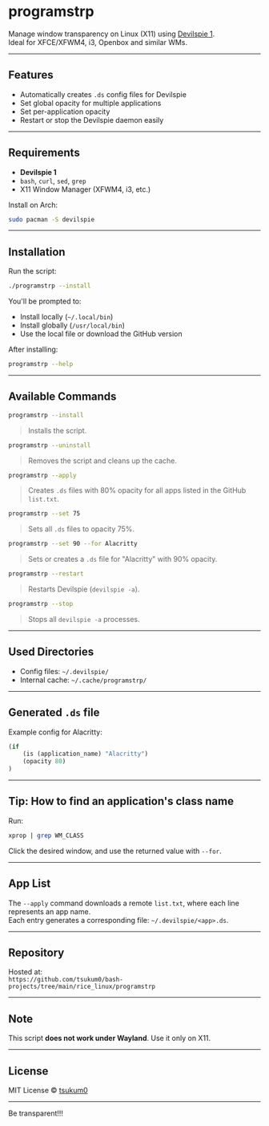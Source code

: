 # programstrp

Manage window transparency on Linux (X11) using [Devilspie 1](http://live.gnome.org/Devilspie).  
Ideal for XFCE/XFWM4, i3, Openbox and similar WMs.

---

## Features
 
- Automatically creates `.ds` config files for Devilspie  
- Set global opacity for multiple applications  
- Set per-application opacity  
- Restart or stop the Devilspie daemon easily

---

## Requirements

- **Devilspie 1**  
- `bash`, `curl`, `sed`, `grep`  
- X11 Window Manager (XFWM4, i3, etc.)

Install on Arch:

```bash
sudo pacman -S devilspie
```

---

## Installation

Run the script:

```bash
./programstrp --install
```

You'll be prompted to:

- Install locally (`~/.local/bin`)  
- Install globally (`/usr/local/bin`)  
- Use the local file or download the GitHub version

After installing:

```bash
programstrp --help
```

---

## Available Commands

```bash
programstrp --install
```
> Installs the script.

```bash
programstrp --uninstall
```
> Removes the script and cleans up the cache.

```bash
programstrp --apply
```
> Creates `.ds` files with 80% opacity for all apps listed in the GitHub `list.txt`.

```bash
programstrp --set 75
```
> Sets all `.ds` files to opacity 75%.

```bash
programstrp --set 90 --for Alacritty
```
> Sets or creates a `.ds` file for "Alacritty" with 90% opacity.

```bash
programstrp --restart
```
> Restarts Devilspie (`devilspie -a`).

```bash
programstrp --stop
```
> Stops all `devilspie -a` processes.

---

## Used Directories

- Config files: `~/.devilspie/`  
- Internal cache: `~/.cache/programstrp/`

---

## Generated `.ds` file

Example config for Alacritty:

```lisp
(if
    (is (application_name) "Alacritty")
    (opacity 80)
)
```

---

## Tip: How to find an application's class name

Run:

```bash
xprop | grep WM_CLASS
```

Click the desired window, and use the returned value with `--for`.

---

## App List

The `--apply` command downloads a remote `list.txt`, where each line represents an app name.  
Each entry generates a corresponding file: `~/.devilspie/<app>.ds`.

---

## Repository

Hosted at:  
`https://github.com/tsukum0/bash-projects/tree/main/rice_linux/programstrp`

---

## Note

This script **does not work under Wayland**. Use it only on X11.

---

## License

MIT License © [tsukum0](https://github.com/tsukum0)

---

Be transparent!!!

